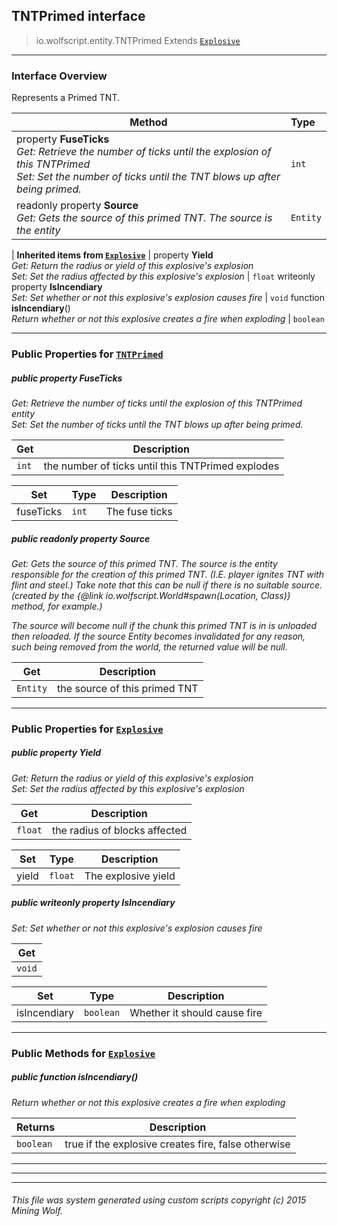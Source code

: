 ## TNTPrimed __interface__

>io.wolfscript.entity.TNTPrimed
>Extends [`Explosive`](Explosive.md)

---

### Interface Overview

Represents a Primed TNT.

Method | Type   
--- | :--- 
  property __FuseTicks__ <br> _Get: Retrieve the number of ticks until the explosion of this TNTPrimed<br>Set: Set the number of ticks until the TNT blows up after being primed._ | `int`
 readonly property __Source__ <br> _Get: Gets the source of this primed TNT. The source is the entity_ | `Entity`
 |
__Inherited items from [`Explosive`](Explosive.md)__ |
  property __Yield__ <br> _Get: Return the radius or yield of this explosive's explosion<br>Set: Set the radius affected by this explosive's explosion_ | `float`
 writeonly property __IsIncendiary__ <br> _Set: Set whether or not this explosive's explosion causes fire_ | `void`
 function __isIncendiary__() <br> _Return whether or not this explosive creates a fire when exploding_ | `boolean`





---


### Public Properties for [`TNTPrimed`](TNTPrimed.md)

##### <a id='fuseticks'></a>public   property __FuseTicks__

_Get: Retrieve the number of ticks until the explosion of this TNTPrimed entity<br>Set: Set the number of ticks until the TNT blows up after being primed._

Get | Description
--- | --- 
`int` | the number of ticks until this TNTPrimed explodes

Set | Type | Description  
--- | --- | --- 
fuseTicks | `int` | The fuse ticks


##### <a id='source'></a>public  readonly property __Source__

_Get: Gets the source of this primed TNT. The source is the entity responsible for the creation of this primed TNT. (I.E. player ignites TNT with flint and steel.) Take note that this can be null if there is no suitable source. (created by the {@link io.wolfscript.World#spawn(Location, Class)} method, for example.) <p> The source will become null if the chunk this primed TNT is in is unloaded then reloaded. If the source Entity becomes invalidated for any reason, such being removed from the world, the returned value will be null._

Get | Description
--- | --- 
`Entity` | the source of this primed TNT



---

### Public Properties for [`Explosive`](Explosive.md)

##### <a id='yield'></a>public   property __Yield__

_Get: Return the radius or yield of this explosive's explosion<br>Set: Set the radius affected by this explosive's explosion_

Get | Description
--- | --- 
`float` | the radius of blocks affected

Set | Type | Description  
--- | --- | --- 
yield | `float` | The explosive yield


##### <a id='isincendiary'></a>public  writeonly property __IsIncendiary__

_Set: Set whether or not this explosive's explosion causes fire_

Get | 
--- | 
`void` |

Set | Type | Description  
--- | --- | --- 
isIncendiary | `boolean` | Whether it should cause fire


---

### Public Methods for [`Explosive`](Explosive.md)

##### <a id='isincendiary'></a>public  function __isIncendiary__()

_Return whether or not this explosive creates a fire when exploding_

Returns | Description
--- | --- 
`boolean` | true if the explosive creates fire, false otherwise


---
---


---


###### This file was system generated using custom scripts copyright (c) 2015 Mining Wolf.
	

